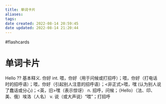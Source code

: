 ```yaml
---
title: 单词卡片
aliases: 
tags: 
date created: 2022-08-14 20:59:45
date updated: 2022-08-14 21:20:44
---
```

#flashcards

# 单词卡片

Hello
??
基本释义. 你好
int. 喂，你好（用于问候或打招呼）；喂，你好（打电话时的招呼语）；喂，你好（引起别人注意的招呼语）；<非正式>喂，嘿 (认为别人说了蠢话或分心)；<英，旧>嘿（表示惊讶）
n. 招呼，问候；（Hello）（法、印、美、俄）埃洛（人名）
v. 说（或大声说）“喂”；打招呼